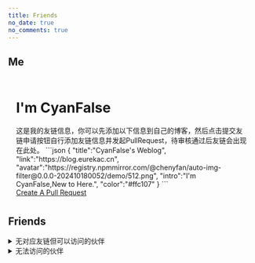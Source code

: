 ```yaml
---
title: Friends
no_date: true
no_comments: true
---
```


## Me

<div class="container">
    <div class="card" style="padding: 8px 16px;">
        <div>
            <h1>I'm CyanFalse</h1>
            这是我的友链信息，你可以先添加以下信息到自己的博客，然后点击提交友链申请按钮自行添加友链信息并发起PullRequest，待审核通过后友链会出现在此处。
            ```json
            {
                "title":"CyanFalse's Weblog",
                "link":"https://blog.eurekac.cn",
                "avatar":"https://registry.npmmirror.com/@chenyfan/auto-img-filter@0.0.0-202410180052/demo/512.png",
                "intro":"I'm CyanFalse,New to Here.",
                "color":"#ffc107"
            }
            ```
            <div class="actions">
                <div class="right">
                    <a class="action-button-primary" href="https://github.com/ChenYFan/CyanBlog/blob/main/themes/cyanset/source/links.json">Create A Pull Request</a>
                </div>
            </div>
        </div>
    </div>
</div>

## Friends
<div class="container">
    <div class="card-grid" id="normal-friends"></div>
    <details>
        <summary>无对应友链但可以访问的伙伴</summary>
        <div class="card-grid" id="unrelink-friends"></div>
    </details>
    <details>
        <summary>无法访问的伙伴</summary>
        <div class="card-grid" id="unaccessible-friends"></div>
    </details>
</div>

<script>
    setTimeout(async () => {
        const FriendsData = await fetch("/links.json").then(res => res.json());
        const $1 = document.getElementById("normal-friends");
        const $2 = document.getElementById("unrelink-friends");
        const $3 = document.getElementById("unaccessible-friends");

        FriendsData.forEach(friend => {
            const childHtml = ` <div class="card">
        <div class="cover-img">
            <img class="lazy" src="${friend.image}" alt="${friend.title}" no-fancybox>
        </div>
        <div class="content">
            <p class="title">${friend.title}</p>
            <p class="description">${friend.intro}</p>
        </div>
        <div class="actions">
            <div class="right">
                <a class="action-button-primary" href="${friend.link}">Visit</a>
            </div>
        </div>
    </div> `
            const child = document.createElement("div");
            child.innerHTML = childHtml;
            if (friend.relink) {
                $1.appendChild(child);
            } else if (friend.unaccessible) {
                $3.appendChild(child);
            } else {
                $2.appendChild(child);
            }
        });
    }, 200);
</script>